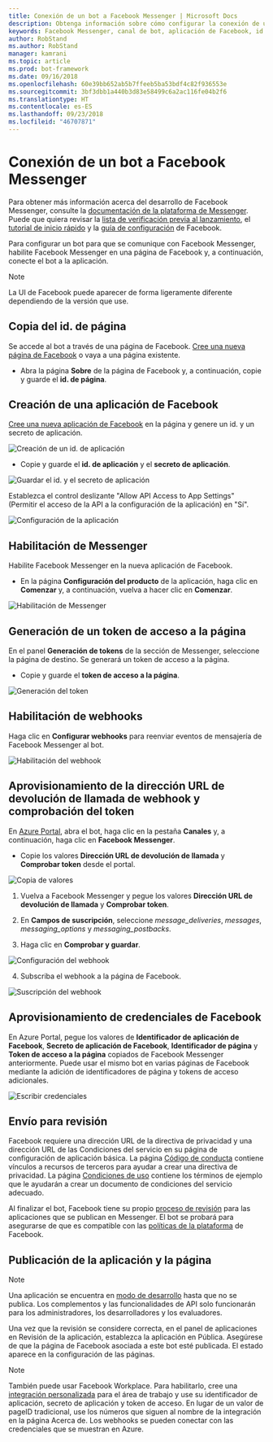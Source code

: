 ```yaml
---
title: Conexión de un bot a Facebook Messenger | Microsoft Docs
description: Obtenga información sobre cómo configurar la conexión de un bot a Facebook Messenger.
keywords: Facebook Messenger, canal de bot, aplicación de Facebook, id. de aplicación, secreto de aplicación, bot de Facebook, credenciales
author: RobStand
ms.author: RobStand
manager: kamrani
ms.topic: article
ms.prod: bot-framework
ms.date: 09/16/2018
ms.openlocfilehash: 60e39bb652ab5b7ffeeb5ba53bdf4c82f936553e
ms.sourcegitcommit: 3bf3dbb1a440b3d83e58499c6a2ac116fe04b2f6
ms.translationtype: HT
ms.contentlocale: es-ES
ms.lasthandoff: 09/23/2018
ms.locfileid: "46707871"
---
```

# <a name="connect-a-bot-to-facebook-messenger"></a>Conexión de un bot a Facebook Messenger

Para obtener más información acerca del desarrollo de Facebook Messenger, consulte la [documentación de la plataforma de Messenger](https://developers.facebook.com/docs/messenger-platform). Puede que quiera revisar la [lista de verificación previa al lanzamiento](https://developers.facebook.com/docs/messenger-platform/product-overview/launch#app_public), el [tutorial de inicio rápido](https://developers.facebook.com/docs/messenger-platform/guides/quick-start) y la [guía de configuración](https://developers.facebook.com/docs/messenger-platform/guides/setup) de Facebook.

Para configurar un bot para que se comunique con Facebook Messenger, habilite Facebook Messenger en una página de Facebook y, a continuación, conecte el bot a la aplicación.

> [!NOTE]
> La UI de Facebook puede aparecer de forma ligeramente diferente dependiendo de la versión que use.

## <a name="copy-the-page-id"></a>Copia del id. de página

Se accede al bot a través de una página de Facebook. [Cree una nueva página de Facebook](https://www.facebook.com/bookmarks/pages) o vaya a una página existente.

* Abra la página **Sobre** de la página de Facebook y, a continuación, copie y guarde el **id. de página**.

## <a name="create-a-facebook-app"></a>Creación de una aplicación de Facebook

[Cree una nueva aplicación de Facebook](https://developers.facebook.com/quickstarts/?platform=web) en la página y genere un id. y un secreto de aplicación.

![Creación de un id. de aplicación](~/media/channels/FB-CreateAppId.png)

* Copie y guarde el **id. de aplicación** y el **secreto de aplicación**.

![Guardar el id. y el secreto de aplicación](~/media/channels/FB-get-appid.png)

Establezca el control deslizante "Allow API Access to App Settings" (Permitir el acceso de la API a la configuración de la aplicación) en "Sí".

![Configuración de la aplicación](~/media/bot-service-channel-connect-facebook/api_settings.png)

## <a name="enable-messenger"></a>Habilitación de Messenger


Habilite Facebook Messenger en la nueva aplicación de Facebook.

* En la página **Configuración del producto** de la aplicación, haga clic en **Comenzar** y, a continuación, vuelva a hacer clic en **Comenzar**.


![Habilitación de Messenger](~/media/channels/FB-AddMessaging1.png)

## <a name="generate-a-page-access-token"></a>Generación de un token de acceso a la página

En el panel **Generación de tokens** de la sección de Messenger, seleccione la página de destino. Se generará un token de acceso a la página.

* Copie y guarde el **token de acceso a la página**.

![Generación del token](~/media/channels/FB-generateToken.png)

## <a name="enable-webhooks"></a>Habilitación de webhooks

Haga clic en **Configurar webhooks** para reenviar eventos de mensajería de Facebook Messenger al bot.

![Habilitación del webhook](~/media/channels/FB-webhook.png)

## <a name="provide-webhook-callback-url-and-verify-token"></a>Aprovisionamiento de la dirección URL de devolución de llamada de webhook y comprobación del token

En [Azure Portal](https://portal.azure.com/), abra el bot, haga clic en la pestaña **Canales** y, a continuación, haga clic en **Facebook Messenger**.

* Copie los valores **Dirección URL de devolución de llamada** y **Comprobar token** desde el portal.

![Copia de valores](~/media/channels/fb-callbackVerify.png)

1. Vuelva a Facebook Messenger y pegue los valores **Dirección URL de devolución de llamada** y **Comprobar token**.

2. En **Campos de suscripción**, seleccione *message\_deliveries*, *messages*, *messaging\_options* y *messaging\_postbacks*.

3. Haga clic en **Comprobar y guardar**.

![Configuración del webhook](~/media/channels/FB-webhookConfig.png)

4. Subscriba el webhook a la página de Facebook.

![Suscripción del webhook](~/media/bot-service-channel-connect-facebook/subscribe-webhook.png)


## <a name="provide-facebook-credentials"></a>Aprovisionamiento de credenciales de Facebook

En Azure Portal, pegue los valores de **Identificador de aplicación de Facebook**, **Secreto de aplicación de Facebook**, **Identificador de página** y **Token de acceso a la página** copiados de Facebook Messenger anteriormente. Puede usar el mismo bot en varias páginas de Facebook mediante la adición de identificadores de página y tokens de acceso adicionales.

![Escribir credenciales](~/media/channels/fb-credentials2.png)

## <a name="submit-for-review"></a>Envío para revisión

Facebook requiere una dirección URL de la directiva de privacidad y una dirección URL de las Condiciones del servicio en su página de configuración de aplicación básica. La página [Código de conducta](https://aka.ms/bf-conduct) contiene vínculos a recursos de terceros para ayudar a crear una directiva de privacidad. La página [Condiciones de uso](https://aka.ms/bf-terms) contiene los términos de ejemplo que le ayudarán a crear un documento de condiciones del servicio adecuado.

Al finalizar el bot, Facebook tiene su propio [proceso de revisión](https://developers.facebook.com/docs/messenger-platform/app-review) para las aplicaciones que se publican en Messenger. El bot se probará para asegurarse de que es compatible con las [políticas de la plataforma](https://developers.facebook.com/docs/messenger-platform/policy-overview) de Facebook.

## <a name="make-the-app-public-and-publish-the-page"></a>Publicación de la aplicación y la página

> [!NOTE]
> Una aplicación se encuentra en [modo de desarrollo](https://developers.facebook.com/docs/apps/managing-development-cycle) hasta que no se publica. Los complementos y las funcionalidades de API solo funcionarán para los administradores, los desarrolladores y los evaluadores.

Una vez que la revisión se considere correcta, en el panel de aplicaciones en Revisión de la aplicación, establezca la aplicación en Pública.
Asegúrese de que la página de Facebook asociada a este bot esté publicada. El estado aparece en la configuración de las páginas.

> [!NOTE]
> También puede usar Facebook Workplace. Para habilitarlo, cree una [integración personalizada](https://developers.facebook.com/docs/workplace/custom-integrations-new) para el área de trabajo y use su identificador de aplicación, secreto de aplicación y token de acceso. En lugar de un valor de pageID tradicional, use los números que siguen al nombre de la integración en la página Acerca de. Los webhooks se pueden conectar con las credenciales que se muestran en Azure.
